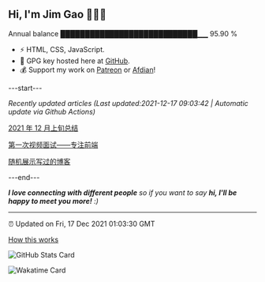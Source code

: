 
<h2>Hi, I'm Jim Gao 👋👨‍💻</h2>

Annual balance    ████████████████████████████▁▁   95.90 %

- ⚡ HTML, CSS, JavaScript.
- 🔑 GPG key hosted here at [GitHub](https://github.com/tianheg.gpg).
- 💰 Support my work on [Patreon](https://www.patreon.com/tianheg) or [Afdian](https://afdian.net/@tianheg)!

---start---

*Recently updated articles (Last updated:2021-12-17 09:03:42 | Automatic update via Github Actions)*

[2021 年 12 月上旬总结](https://www.yidajiabei.xyz/blog/2021/2021-dec-up-summary.html)

[第一次视频面试——专注前端](https://www.yidajiabei.xyz/blog/2021/first-interview.html)

[随机展示写过的博客](https://www.yidajiabei.xyz/blog/2021/random-blog.html)

---end---

<em><b>I love connecting with different people</b> so if you want to say <b>hi, I'll be happy to meet you more!</b> :)</em>

---

⏰ Updated on Fri, 17 Dec 2021 01:03:30 GMT

[How this works](https://github.com/tianheg/tianheg/issues/1)

![GitHub Stats Card](https://tianheg-readme-stats.vercel.app/api?username=tianheg&show_icons=true)

![Wakatime Card](https://tianheg-readme-stats.vercel.app/api/wakatime?username=tianheg&layout=compact)
